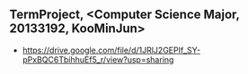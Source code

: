 ## TermProject, <Computer Science Major, 20133192, KooMinJun>

- https://drive.google.com/file/d/1JRlJ2GEPIf_SY-pPxBQC6TbihhuEf5_r/view?usp=sharing
